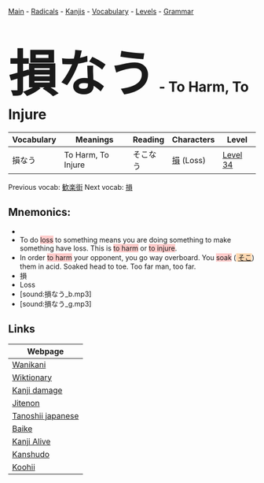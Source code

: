 <style> bigfont {font-size: 100px}</style>
[Main](../README.md) -
[Radicals](../radicals.md) -
[Kanjis](../kanjis.md) -
[Vocabulary](../vocabulary.md) -
[Levels](../levels.md) -
[Grammar](../grammar.md)
# <bigfont> 損なう</bigfont> - To Harm, To Injure 

| Vocabulary | Meanings | Reading | Characters | Level |
| --- | --- | --- | --- | --- |
| 損なう | To Harm, To Injure | そこなう |  [損](../kanjis/損.md) (Loss) | [Level 34](../levels/wk_level34.md) |

Previous vocab: [歓楽街](歓楽街.md) Next vocab: [損](損.md) 

## Mnemonics:

* 
* To do <span style="background-color:#ffcccb"> loss</span> to something means you are doing something to make something have loss. This is <span style="background-color:#ffcccb"> to harm</span> or <span style="background-color:#ffcccb"> to injure</span>.
* In order <span style="background-color:#ffcccb"> to harm</span> your opponent, you go way overboard. You <span style="background-color:#ffcccb"> soak</span> (<span style="background-color:#fed8b1"> [そこ](https://jisho.org/search/そこ)</span>) them in acid. Soaked head to toe. Too far man, too far.
* 損
* Loss
* [sound:損なう_b.mp3]
* [sound:損なう_g.mp3]


## Links 

| Webpage |
| --- |
| [Wanikani          ](https://www.wanikani.com/kanji/損なう) |
| [Wiktionary        ](https://en.wiktionary.org/wiki/損なう) |
| [Kanji damage      ](http://www.kanjidamage.com/kanji/search?utf8=✓&q=損なう) |
| [Jitenon           ](https://jitenon.com/kanji/損なう) |
| [Tanoshii japanese ](https://www.tanoshiijapanese.com/dictionary/kanji.cfm?k=損なう) |
| [Baike             ](https://baike.baidu.com/item/損なう) |
| [Kanji Alive       ](https://app.kanjialive.com/損なう) |
| [Kanshudo          ](https://www.kanshudo.com/searchmn?q=損なう) |
| [Koohii            ](https://kanji.koohii.com/study/kanji/損なう) |
